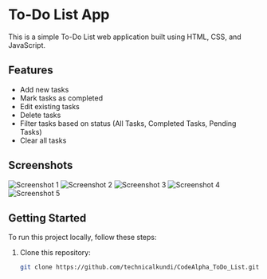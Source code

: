 # To-Do List App

This is a simple To-Do List web application built using HTML, CSS, and JavaScript.

## Features

- Add new tasks
- Mark tasks as completed
- Edit existing tasks
- Delete tasks
- Filter tasks based on status (All Tasks, Completed Tasks, Pending Tasks)
- Clear all tasks

## Screenshots

![Screenshot 1](![0](https://github.com/user-attachments/assets/28c5adfe-9a8c-49a5-9685-130df9a3af4a))
![Screenshot 2](![1](https://github.com/user-attachments/assets/2cae7486-3622-430c-9fa9-da5f808e4f00))
![Screenshot 3](![2](https://github.com/user-attachments/assets/027648b3-6487-41f2-8acc-ed90e59d555f))
![Screenshot 4](![3](https://github.com/user-attachments/assets/028b216e-4cd3-43c5-bbf6-de1601dec8cc))
![Screenshot 5](![4](https://github.com/user-attachments/assets/6eaaea4c-c818-4f08-b0d0-cae283512972))

## Getting Started

To run this project locally, follow these steps:

1. Clone this repository:

   ```bash
   git clone https://github.com/technicalkundi/CodeAlpha_ToDo_List.git
